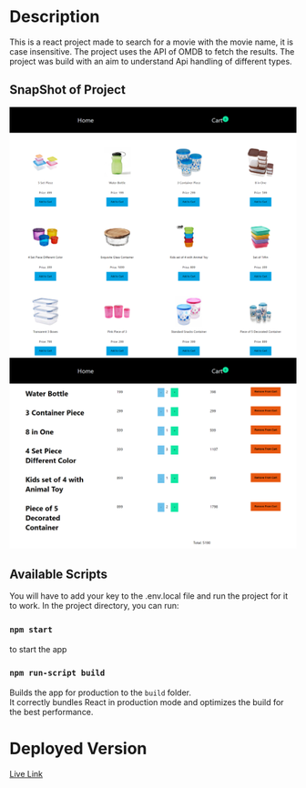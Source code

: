 # Description
This is a react project made to search for a movie with the movie name, it is case insensitive. The project uses the API of OMDB to fetch the results. The project was build with an aim to understand Api handling of different types.

## SnapShot of Project

![Product Page](./snap1.png)
![Cart Page](./snap.png)

## Available Scripts

You will have to add your key to the .env.local file and run the project for it to work.
In the project directory, you can run:

### `npm start` 
to start the app

### `npm run-script build`

Builds the app for production to the `build` folder.\
It correctly bundles React in production mode and optimizes the build for the best performance.

# Deployed Version

[Live Link](https://cartapptrial-akj.netlify.app)
